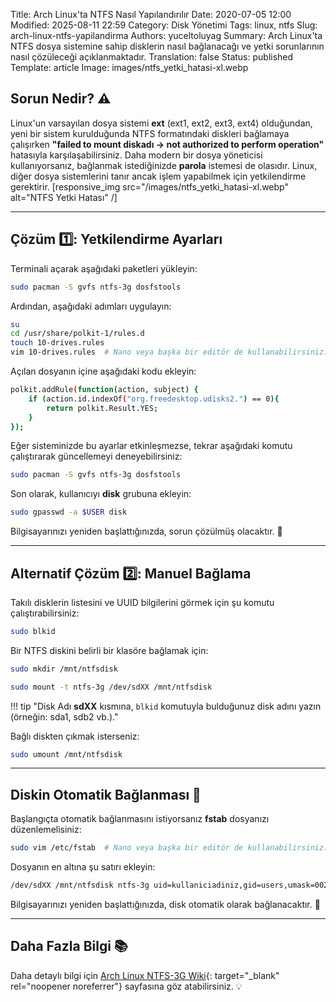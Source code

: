 Title: Arch Linux'ta NTFS Nasıl Yapılandırılır
Date: 2020-07-05 12:00
Modified: 2025-08-11 22:59
Category: Disk Yönetimi
Tags: linux, ntfs
Slug: arch-linux-ntfs-yapilandirma
Authors: yuceltoluyag
Summary: Arch Linux'ta NTFS dosya sistemine sahip disklerin nasıl bağlanacağı ve yetki sorunlarının nasıl çözüleceği açıklanmaktadır.
Translation: false
Status: published
Template: article
Image: images/ntfs_yetki_hatasi-xl.webp

## Sorun Nedir? ⚠️

Linux'un varsayılan dosya sistemi **ext** (ext1, ext2, ext3, ext4) olduğundan, yeni bir sistem kurulduğunda NTFS formatındaki diskleri bağlamaya çalışırken **"failed to mount diskadı -> not authorized to perform operation"** hatasıyla karşılaşabilirsiniz. Daha modern bir dosya yöneticisi kullanıyorsanız, bağlanmak istediğinizde **parola** istemesi de olasıdır. Linux, diğer dosya sistemlerini tanır ancak işlem yapabilmek için yetkilendirme gerektirir.
[responsive_img src="/images/ntfs_yetki_hatasi-xl.webp" alt="NTFS Yetki Hatası" /]

---

## Çözüm 1️⃣: Yetkilendirme Ayarları

Terminali açarak aşağıdaki paketleri yükleyin:

```bash
sudo pacman -S gvfs ntfs-3g dosfstools
```

Ardından, aşağıdaki adımları uygulayın:

```bash
su
cd /usr/share/polkit-1/rules.d
touch 10-drives.rules
vim 10-drives.rules  # Nano veya başka bir editör de kullanabilirsiniz.
```

Açılan dosyanın içine aşağıdaki kodu ekleyin:

```bash
polkit.addRule(function(action, subject) {
    if (action.id.indexOf("org.freedesktop.udisks2.") == 0){
        return polkit.Result.YES;
    }
});
```

Eğer sisteminizde bu ayarlar etkinleşmezse, tekrar aşağıdaki komutu çalıştırarak güncellemeyi deneyebilirsiniz:

```bash
sudo pacman -S gvfs ntfs-3g dosfstools
```

Son olarak, kullanıcıyı **disk** grubuna ekleyin:

```bash
sudo gpasswd -a $USER disk
```

Bilgisayarınızı yeniden başlattığınızda, sorun çözülmüş olacaktır. 🚀

---

## Alternatif Çözüm 2️⃣: Manuel Bağlama

Takılı disklerin listesini ve UUID bilgilerini görmek için şu komutu çalıştırabilirsiniz:

```bash
sudo blkid
```

Bir NTFS diskini belirli bir klasöre bağlamak için:

```bash
sudo mkdir /mnt/ntfsdisk
```

```bash
sudo mount -t ntfs-3g /dev/sdXX /mnt/ntfsdisk
```

!!! tip "Disk Adı <b>sdXX</b> kısmına, `blkid` komutuyla bulduğunuz disk adını yazın (örneğin: sda1, sdb2 vb.)."

Bağlı diskten çıkmak isterseniz:

```bash
sudo umount /mnt/ntfsdisk
```

---

## Diskin Otomatik Bağlanması 🔄

Başlangıçta otomatik bağlanmasını istiyorsanız **fstab** dosyanızı düzenlemelisiniz:

```bash
sudo vim /etc/fstab  # Nano veya başka bir editör de kullanabilirsiniz.
```

Dosyanın en altına şu satırı ekleyin:

```bash
/dev/sdXX /mnt/ntfsdisk ntfs-3g uid=kullaniciadiniz,gid=users,umask=0022 0 0
```

Bilgisayarınızı yeniden başlattığınızda, disk otomatik olarak bağlanacaktır. 🚀

---

## Daha Fazla Bilgi 📚

Daha detaylı bilgi için [Arch Linux NTFS-3G Wiki](https://wiki.archlinux.org/index.php/NTFS-3G){: target="\_blank" rel="noopener noreferrer"} sayfasına göz atabilirsiniz. 💡

